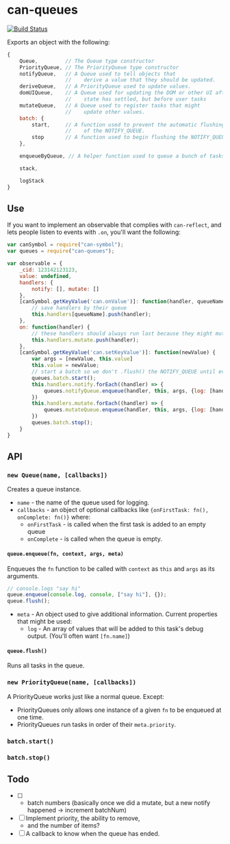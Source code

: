# can-queues

[![Build Status](https://travis-ci.org//queue.svg?branch=master)](https://travis-ci.org//queue)

Exports an object with the following:

```js
{
	Queue,         // The Queue type constructor
	PriorityQueue, // The PriorityQueue type constructor
	notifyQueue,   // A Queue used to tell objects that
	               //    derive a value that they should be updated.
	deriveQueue,   // A PriorityQueue used to update values.
	domUIQueue,    // A Queue used for updating the DOM or other UI after
	               //    state has settled, but before user tasks
	mutateQueue,   // A Queue used to register tasks that might
	               //    update other values.
	batch: {
		start,     // A function used to prevent the automatic flushing
		           //    of the NOTIFY_QUEUE.
		stop       // A function used to begin flushing the NOTIFY_QUEUE.
	},

	enqueueByQueue, // A helper function used to queue a bunch of tasks.

	stack,

	logStack
}
```

## Use

If you want to implement an observable that complies with `can-reflect`, and lets people
listen to events with `.on`, you'll want the following:

```js
var canSymbol = require("can-symbol");
var queues = require("can-queues");

var observable = {
	_cid: 123142123123,
	value: undefined,
	handlers: {
		notify: [], mutate: []
	},
	[canSymbol.getKeyValue('can.onValue')]: function(handler, queueName) {
		// save handlers by their queue
		this.handlers[queueName].push(handler);
	},
	on: function(handler) {
		// these handlers should always run last because they might mutate
		this.handlers.mutate.push(handler);
	},
	[canSymbol.getKeyValue('can.setKeyValue')]: function(newValue) {
		var args = [newValue, this.value]
		this.value = newValue;
		// start a batch so we don't .flush() the NOTIFY_QUEUE until everything has been added
		queues.batch.start();
		this.handlers.notify.forEach((handler) => {
			queues.notifyQueue.enqueue(handler, this, args, {log: [handler.name+" by "+this._cid]});
		})
		this.handlers.mutate.forEach((handler) => {
			queues.mutateQueue.enqueue(handler, this, args, {log: [handler.name+" by "+this._cid]});
		})
		queues.batch.stop();
	}
}
```

## API

### `new Queue(name, [callbacks])`

Creates a queue instance.  
- `name` - the name of the queue used for logging.
- `callbacks` - an object of optional callbacks like `{onFirstTask: fn(), onComplete: fn()}` where:
  - `onFirstTask` - is called when the first task is added to an empty queue
  - `onComplete` - is called when the queue is empty.

#### `queue.enqueue(fn, context, args, meta)`

Enqueues the `fn` function to be called with `context` as `this` and `args` as its arguments.

```js
// console.logs "say hi"
queue.enqueue(console.log, console, ["say hi"], {});
queue.flush();
```

- `meta` - An object used to give additional information.  Current properties that might be used:
  - `log` - An array of values that will be added to this task's debug output.  (You'll often want `[fn.name]`)

#### `queue.flush()`

Runs all tasks in the queue.  

### `new PriorityQueue(name, [callbacks])`

A PriorityQueue works just like a normal queue.  Except:
- PriorityQueues only allows one instance of a given `fn` to be enqueued at one time.  
- PriorityQueues run tasks in order of their `meta.priority`.


### `batch.start()`

### `batch.stop()`





## Todo

- [ ] - batch numbers (basically once we did a mutate, but a new notify happened -> increment batchNum)
- [ ] Implement priority, the ability to remove,
  - and the number of items?
- [ ] A callback to know when the queue has ended.
